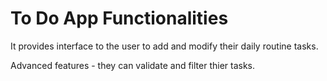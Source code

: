 # To Do App Functionalities

It provides interface to the user to add and modify their daily routine tasks.

Advanced features - they can validate and filter thier tasks.